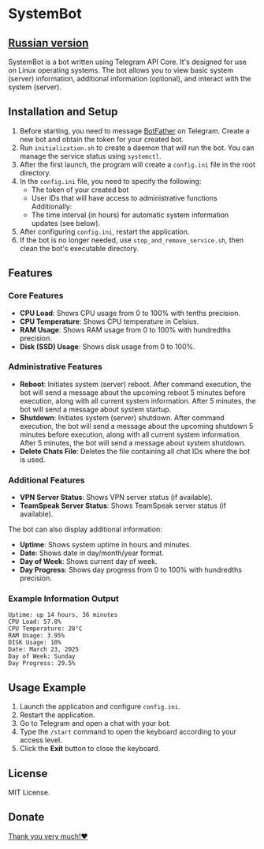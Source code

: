 # SystemBot

[Russian version](README.ru.md)
---

SystemBot is a bot written using Telegram API Core. It's designed for use on Linux operating systems. The bot allows you to view basic system (server) information, additional information (optional), and interact with the system (server).

## Installation and Setup

1. Before starting, you need to message [BotFather](https://t.me/botfather) on Telegram. Create a new bot and obtain the token for your created bot.
2. Run `initialization.sh` to create a daemon that will run the bot. You can manage the service status using `systemctl`.
3. After the first launch, the program will create a `config.ini` file in the root directory.
4. In the `config.ini` file, you need to specify the following:
   - The token of your created bot
   - User IDs that will have access to administrative functions
   Additionally:
   - The time interval (in hours) for automatic system information updates (see below).
5. After configuring `config.ini`, restart the application.
6. If the bot is no longer needed, use `stop_and_remove_service.sh`, then clean the bot's executable directory.

## Features

### Core Features

- **CPU Load**: Shows CPU usage from 0 to 100% with tenths precision.
- **CPU Temperature**: Shows CPU temperature in Celsius.
- **RAM Usage**: Shows RAM usage from 0 to 100% with hundredths precision.
- **Disk (SSD) Usage**: Shows disk usage from 0 to 100%.

### Administrative Features

- **Reboot**: Initiates system (server) reboot. After command execution, the bot will send a message about the upcoming reboot 5 minutes before execution, along with all current system information. After 5 minutes, the bot will send a message about system startup.
- **Shutdown**: Initiates system (server) shutdown. After command execution, the bot will send a message about the upcoming shutdown 5 minutes before execution, along with all current system information. After 5 minutes, the bot will send a message about system shutdown.
- **Delete Chats File**: Deletes the file containing all chat IDs where the bot is used.

### Additional Features

- **VPN Server Status**: Shows VPN server status (if available).
- **TeamSpeak Server Status**: Shows TeamSpeak server status (if available).

The bot can also display additional information:
- **Uptime**: Shows system uptime in hours and minutes.
- **Date**: Shows date in day/month/year format.
- **Day of Week**: Shows current day of week.
- **Day Progress**: Shows day progress from 0 to 100% with hundredths precision.

### Example Information Output

```
Uptime: up 14 hours, 36 minutes
CPU Load: 57.8%
CPU Temperature: 28°C
RAM Usage: 3.95%
DISK Usage: 10%
Date: March 23, 2025
Day of Week: Sunday
Day Progress: 29.5%
```

## Usage Example

1. Launch the application and configure `config.ini`.
2. Restart the application.
3. Go to Telegram and open a chat with your bot.
4. Type the `/start` command to open the keyboard according to your access level.
6. Click the **Exit** button to close the keyboard.

## License

MIT License.

## Donate

[Thank you very much!❤️](https://boosty.to/naillin/donate)